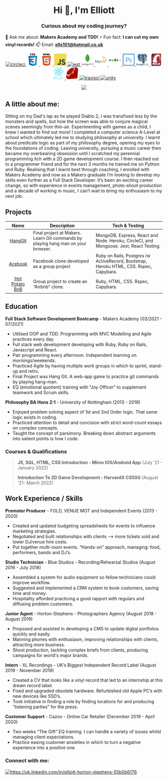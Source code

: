 <h1 align="center">Hi 👋, I'm Elliott</h1>

<h3 align="center"> Curious about my coding journey? </h3>

💬 Ask me about: **Makers Academy and TDD!** ⚡ Fun fact: **I can cut my own vinyl records!** 📫  Email: **ells101@hotmail.co.uk**

<p align="center"> <a href="https://circleci.com" target="_blank" rel="noreferrer"> <img src="https://www.vectorlogo.zone/logos/circleci/circleci-icon.svg" alt="circleci" width="40" height="40"/> </a> <a href="https://www.w3schools.com/css/" target="_blank" rel="noreferrer"> <img src="https://raw.githubusercontent.com/devicons/devicon/master/icons/css3/css3-original-wordmark.svg" alt="css3" width="40" height="40"/> </a> <a href="https://www.w3.org/html/" target="_blank" rel="noreferrer"> <img src="https://raw.githubusercontent.com/devicons/devicon/master/icons/html5/html5-original-wordmark.svg" alt="html5" width="40" height="40"/> </a> <a href="https://developer.mozilla.org/en-US/docs/Web/JavaScript" target="_blank" rel="noreferrer"> <img src="https://raw.githubusercontent.com/devicons/devicon/master/icons/javascript/javascript-original.svg" alt="javascript" width="40" height="40"/> </a> <a href="https://jestjs.io" target="_blank" rel="noreferrer"> <img src="https://www.vectorlogo.zone/logos/jestjsio/jestjsio-icon.svg" alt="jest" width="40" height="40"/> </a> <a href="https://www.mongodb.com/" target="_blank" rel="noreferrer"> <img src="https://raw.githubusercontent.com/devicons/devicon/master/icons/mongodb/mongodb-original-wordmark.svg" alt="mongodb" width="40" height="40"/> </a> <a href="https://www.mysql.com/" target="_blank" rel="noreferrer"> <img src="https://raw.githubusercontent.com/devicons/devicon/master/icons/mysql/mysql-original-wordmark.svg" alt="mysql" width="40" height="40"/> </a> <a href="https://nodejs.org" target="_blank" rel="noreferrer"> <img src="https://raw.githubusercontent.com/devicons/devicon/master/icons/nodejs/nodejs-original-wordmark.svg" alt="nodejs" width="40" height="40"/> </a> <a href="https://www.photoshop.com/en" target="_blank" rel="noreferrer"> <img src="https://raw.githubusercontent.com/devicons/devicon/master/icons/photoshop/photoshop-line.svg" alt="photoshop" width="40" height="40"/> </a> <a href="https://www.postgresql.org" target="_blank" rel="noreferrer"> <img src="https://raw.githubusercontent.com/devicons/devicon/master/icons/postgresql/postgresql-original-wordmark.svg" alt="postgresql" width="40" height="40"/> </a> <a href="https://rubyonrails.org" target="_blank" rel="noreferrer"> <img src="https://raw.githubusercontent.com/devicons/devicon/master/icons/rails/rails-original-wordmark.svg" alt="rails" width="40" height="40"/> </a> <a href="https://reactjs.org/" target="_blank" rel="noreferrer"> <img src="https://raw.githubusercontent.com/devicons/devicon/master/icons/react/react-original-wordmark.svg" alt="react" width="40" height="40"/> </a> <a href="https://www.ruby-lang.org/en/" target="_blank" rel="noreferrer"> <img src="https://raw.githubusercontent.com/devicons/devicon/master/icons/ruby/ruby-original.svg" alt="ruby" width="40" height="40"/> </a> <a href="https://travis-ci.org" target="_blank" rel="noreferrer"> <img src="https://www.vectorlogo.zone/logos/travis-ci/travis-ci-icon.svg" alt="travisci" width="40" height="40"/> </a> <a href="https://unity.com/" target="_blank" rel="noreferrer"> <img src="https://www.vectorlogo.zone/logos/unity3d/unity3d-icon.svg" alt="unity" width="40" height="40"/> </a> </p>

<div align="center"> <img src="https://github-readme-codewars-stats.herokuapp.com/api/?username=ells101&badge&colormode=dark_mode"/> </div>

## A little about me:

Sitting on my Dad's lap as he played  Diablo 2, I was transfixed less by the monsters and spells, but how the screen was able to conjure magical scenes seemingly from thin-air. Experimenting with games as a child, I knew I wanted to find out more! I completed a computer science A-Level at school which ultimately led me to studying philosophy at university. I learnt about predicate logic as part of my philosophy degree, opening my eyes to the foundations of coding. Leaving university, pursuing a music career then became my overbearing obsession until I scratched my perennial programming itch with a 2D game development course. I then reached out to a programmer friend and for the next 3 months he trained me on Python and Ruby. Realising that I learnt best through coaching, I enrolled with Makers Academy and now as a Makers graduate I’m looking to develop my skills even further as a Full Stack Developer. It’s been an exciting career change, so with experience in events management, photo-shoot production and a decade of working in music, I can’t wait to bring my enthusiasm to my next job.

## Projects

|Name|Description|Tech & Testing|
|:----:|-----------|------------|
|[HangGit](https://hang-git-cms718.herokuapp.com)|Final project at Makers. Learn Git commands by playing hang man on your browser.|MongoDB, Express, React and Node. Heroku, CircleCI, and Mongoose. Jest, React Testing.|
|[Acebook](https://acebook-runtime-terrors.herokuapp.com)|Facebook clone developed as a group project| Ruby on Rails, Postgres /w ActiveRecord, Bootstrap, Heroku HTML, CSS. Rspec, Capybara.|
|[Hot Potato BnB](https://github.com/ells101/makersbnb)|Group project to create an “Airbnb” clone.|Ruby, HTML, CSS. Rspec, Capybara.|

## Education

**Full Stack Software Development Bootcamp** - Makers Academy (03/2021 - 07/2021)

 - Utilised OOP and TDD. Programming with MVC Modelling and Agile practices every day. 
 - Full stack web development developing with Ruby, Ruby on Rails, Javascript and React.
 - Pair programming every afternoon. Independent learning on mornings/weekends.
 - Practiced Agile by having multiple work groups in which to sprint, stand-up and retro.
 - Final Project was Hang Git. A web-app game to practice git commands by playing hang-man.
 - EQ (emotional quotient) training with "Joy Officer” to supplement teamwork and Scrum skills.

**Philosophy BA Hons 2:1** - University of Nottingham (2013 - 2016)
 - Enjoyed problem solving aspect of 1st and 2nd Order logic. That same logic exists in coding.
 - Practiced attention to detail and concision with strict word-count essays on complex concepts.
 - Taught the concept of parsimony. Breaking down abstract arguments into salient points is how I code.

### Courses & Qualifications

> **JS, SQL, HTML, CSS Introduction - Mimo IOS/Android App** (July ‘21 -  January 2022)
>
> **Introduction To 2D Game Development - HarvardX CS50G** (August ’21- March 2022)

## Work Experience / Skills

**Promoter Producer**  - FOLD, VENUE MOT and Independent Events (2013 - 2020)
- Created and updated budgeting spreadsheets for events to influence marketing strategies.
- Negotiated and built relationships with clients —> more tickets sold and lower DJ/venue hire costs.
- Put together multi-room events. “Hands-on” approach, managing: food, performers, bands and DJ’s.

**Studio Technician** - Blue Studios - Recording/Rehearsal Studios (August 2016 - July 2018)
- Assembled a system for audio equipment so fellow technicians could improve workflow.
- Suggested and implemented a CRM system to book customers, saving time and money.
- Hospitality afforded practicing a good rapport with regulars and diffusing problem customers.

**Junior Agent** - Horton-Stephens - Photographers Agency (August 2018 - August 2019)
- Proposed and assisted in developing a CMS to update digital portfolios quickly and easily.
- Manning phones with enthusiasm, improving relationships with clients, attracting more business.
- Shoot production, tackling complex briefs from clients, producing campaigns for world's major brands.

**Intern** - XL Recordings - UK’s Biggest Independent Record Label (August 2019 - November 2019)
- Created a CV that looks like a vinyl record that led to an internship at this dream record label.
- Fixed and upgraded obsolete hardware. Refurbished old Apple PC’s with new devices like SSD’s.
- Took initiative in finding a role by finding locations for and producing “listening parties” for the press.

**Customer Support** - Cazoo - Online Car Retailer (December 2019 - April 2020)
- Two weeks “The Gift” EQ training. I can handle a variety of issues whilst managing client expectations.
- Practice easing customer anxieties in which to turn a negative experience into a positive one.

<h3 align="left">Connect with me:</h3>
<p align="left">
<a href="https://linkedin.com/in/https://uk.linkedin.com/in/elliott-horton-stephens-55b0b6176" target="blank"><img align="center" src="https://raw.githubusercontent.com/rahuldkjain/github-profile-readme-generator/master/src/images/icons/Social/linked-in-alt.svg" alt="https://uk.linkedin.com/in/elliott-horton-stephens-55b0b6176" height="30" width="40" /></a>
</p>

